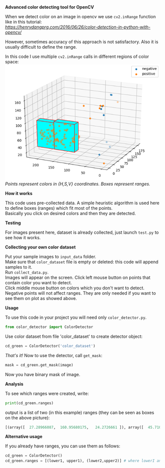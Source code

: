 **Advanced color detecting tool for OpenCV**

When we detect color on an image in opencv we use `cv2.inRange` function like in this tutorial:  
*https://henrydangprg.com/2016/06/26/color-detection-in-python-with-opencv/*

However, sometimes accuracy of this approach is not satisfactory. Also it is usually difficult to define the range.

In this code I use multiple `cv2.inRange` calls in different regions of color space:  
![](Figure_1.png)  
*Points represent colors in {H,S,V} coordinates. Boxes represent ranges.*

**How it works**

This code uses pre-collected data. A simple heuristic algorithm is used here to define boxes (ranges) which fit most of the points.  
Basically you click on desired colors and then they are detected.

**Testing**

For images present here, dataset is already collected, just launch `test.py` to see how it works.

**Collecting your own color dataset**

Put your sample images to `input_data` folder.  
Make sure that `color_dataset` file is empty or deleted: this code will append samples to it.  
Run `collect_data.py`.  
Images will appear on the screen. Click left mouse button on points that contain color you want to detect.  
Click middle mouse button on colors which you don't want to detect. Negative points will not affect ranges. They are only needed if you want to see them on plot as showed above.

**Usage**

To use this code in your project you will need only `color_detector.py`.  
```Python
from color_detector import ColorDetector
```
Use color dataset from file 'color_dataset' to create detector object:
```Python
cd_green = ColorDetector('color_dataset')
```
*That's it!* Now to use the detector, call `get_mask`:
```Python
mask = cd_green.get_mask(image)
```
Now you have binary mask of image.  

**Analysis**

To see which ranges were created, write:
```Python
print(cd_green.ranges)
```
output is a list of two (in this example) ranges (they can be seen as boxes on the above picture):
```Python
[(array([  27.28966087,  160.95680175,   24.2726661 ]), array([  45.71033913,  226.04319825,   96.7273339 ])), (array([  27.12217638,  106.1456087 ,   24.15146678]), array([  47.87782362,  170.8543913 ,   99.84853322]))]
```

**Alternative usage**

If you already have ranges, you can use them as follows:
```Python
cd_green = ColorDetector()
cd_green.ranges = [(lower1, upper1), (lower2,upper2)] # where lowerI and upperI are numpy arrays representing colors
```
